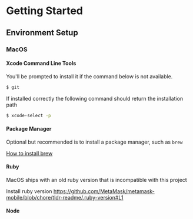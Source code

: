 # Getting Started

## Environment Setup

### MacOS

#### Xcode Command Line Tools

You'll be prompted to install it if the command below is not available.
```bash
$ git
```

If installed correctly the following command should return the installation path
```bash
$ xcode-select -p
```

#### Package Manager

Optional but recommended is to install  a package manager, such as `brew`

[How to install brew](https://brew.sh/#install)

#### Ruby

MacOS ships with an old ruby version that is incompatible with this project

Install ruby version 
https://github.com/MetaMask/metamask-mobile/blob/chore/tldr-readme/.ruby-version#L1



#### Node
